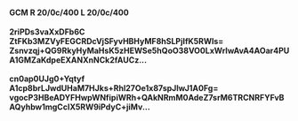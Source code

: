 #### GCM R 20/0c/400 L 20/0c/400
**2riPDs3vaXxDFb6C**<br/>**ZtFKb3MZVyFEGCRDcVjSFyvHBHyMF8hSLPjIfK5RWls=**<br/>**Zsnvzqj+QG9RkyHyMaHsK5zHEWSe5hQoO38VO0LxWrIwAvA4AOar4PUA1GMZaKdpeEXANXnNCk2fAUCz...**<br/><br/>
**cn0ap0UJg0+Yqtyf**<br/>**A1cp8brLJwdUHaM7HJks+Rhl27Oe1x87spJlwJ1A0Fg=**<br/>**vgocP3HBeADYFHwpWNfipiWRh+QAkNRmM0AdeZ7srM6TRCNRFYFvBAQyhbw1mgCcIX5RW9iPdyC+jiMv...**